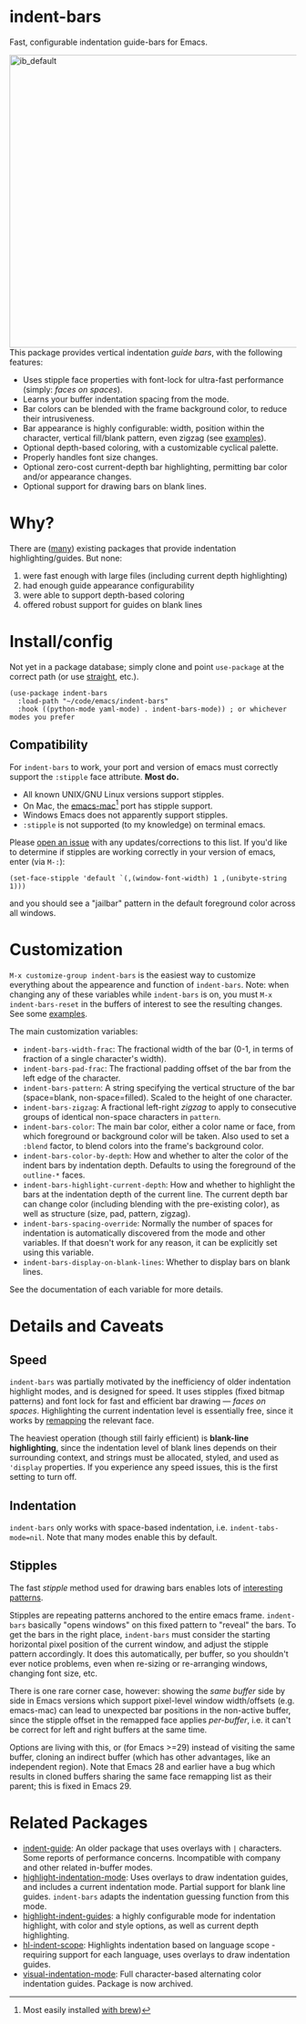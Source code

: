 # indent-bars

Fast, configurable indentation guide-bars for Emacs.

<img align="right" width="514" alt="ib_default" src="https://github.com/jdtsmith/indent-bars/assets/93749/4f652554-bede-4aa6-bdbc-233ec843d782">

This package provides vertical indentation _guide bars_, with the following features:

- Uses stipple face properties with font-lock for ultra-fast performance (simply: *faces on spaces*).
- Learns your buffer indentation spacing from the mode.
- Bar colors can be blended with the frame background color, to reduce their intrusiveness.
- Bar appearance is highly configurable: width, position within the character, vertical fill/blank pattern, even zigzag (see [examples](examples.md)).
- Optional depth-based coloring, with a customizable cyclical palette.
- Properly handles font size changes.
- Optional zero-cost current-depth bar highlighting, permitting bar color and/or appearance changes.
- Optional support for drawing bars on blank lines.

# Why?

There are ([many](#related-packages)) existing packages that provide indentation highlighting/guides.  But none:

1. were fast enough with large files (including current depth highlighting)
2. had enough guide appearance configurability
3. were able to support depth-based coloring
4. offered robust support for guides on blank lines

# Install/config

Not yet in a package database; simply clone and point `use-package` at the correct path (or use [straight](https://github.com/radian-software/straight.el), etc.).

```elisp
(use-package indent-bars
  :load-path "~/code/emacs/indent-bars"
  :hook ((python-mode yaml-mode) . indent-bars-mode)) ; or whichever modes you prefer
```

## Compatibility 

For `indent-bars` to work, your port and version of emacs must correctly support the `:stipple` face attribute.  **Most do.**

- All known UNIX/GNU Linux versions support stipples. 
- On Mac, the [emacs-mac](https://bitbucket.org/mituharu/emacs-mac/src/master/)[^1] port has stipple support. 
- Windows Emacs does not apparently support stipples.
- `:stipple` is not supported (to my knowledge) on terminal emacs.

[^1]: Most easily installed [with brew](https://github.com/railwaycat/homebrew-emacsmacport))

Please [open an issue](../../issues) with any updates/corrections to this list.  If you'd like to determine if stipples are working correctly in your version of emacs, enter (via `M-:`):

```elisp
(set-face-stipple 'default `(,(window-font-width) 1 ,(unibyte-string 1)))
```

and you should see a "jailbar" pattern in the default foreground color across all windows.

# Customization
`M-x customize-group indent-bars` is the easiest way to customize everything about the appearence and function of `indent-bars`.  Note: when changing any of these variables while `indent-bars` is on, you must `M-x indent-bars-reset` in the buffers of interest to see the resulting changes.  See some [examples](examples.md).
	
The main customization variables:
	
- `indent-bars-width-frac`: The fractional width of the bar (0-1, in terms of fraction of a single character's width).
- `indent-bars-pad-frac`: The fractional padding offset of the bar from the left edge of the character. 
- `indent-bars-pattern`: A string specifying the vertical structure of the bar (space=blank, non-space=filled).  Scaled to the height of one character.
- `indent-bars-zigzag`: A fractional left-right *zigzag* to apply to consecutive groups of identical non-space characters in `pattern`.
- `indent-bars-color`: The main bar color, either a color name or face, from which foreground or background color will be taken.  Also used to set a `:blend` factor, to blend colors into the frame's background color.
- `indent-bars-color-by-depth`: How and whether to alter the color of the indent bars by indentation depth.  Defaults to using the foreground of the `outline-*` faces.
- `indent-bars-highlight-current-depth`: How and whether to highlight the bars at the indentation depth of the current line.  The current depth bar can change color (including blending with the pre-existing color), as well as structure (size, pad, pattern, zigzag).
- `indent-bars-spacing-override`:  Normally the number of spaces for indentation is automatically discovered from the mode and other variables.  If that doesn't work for any reason, it can be explicitly set using this variable.
- `indent-bars-display-on-blank-lines`: Whether to display bars on blank lines.

See the documentation of each variable for more details.

# Details and Caveats

## Speed

`indent-bars` was partially motivated by the inefficiency of older indentation highlight modes, and is designed for speed.  It uses stipples (fixed bitmap patterns) and font lock for fast and efficient bar drawing — *faces on spaces*.  Highlighting the current indentation level is essentially free, since it works by [remapping](https://www.gnu.org/software/emacs/manual/html_node/elisp/Face-Remapping.html) the relevant face.

The heaviest operation (though still fairly efficient) is **blank-line highlighting**, since the indentation level of blank lines depends on their surrounding context, and strings must be allocated, styled, and used as `'display` properties.  If you experience any speed issues, this is the first setting to turn off. 

## Indentation

`indent-bars` only works with space-based indentation, i.e. `indent-tabs-mode=nil`.  Note that many modes enable this by default.

## Stipples
The fast *stipple* method used for drawing bars enables lots of [interesting patterns](examples.md).

Stipples are repeating patterns anchored to the entire emacs frame.  `indent-bars` basically "opens windows" on this fixed pattern to "reveal" the bars.  To get the bars in the right place, `indent-bars` must consider the starting horizontal pixel position of the current window, and adjust the stipple pattern accordingly.  It does this automatically, per buffer, so you shouldn't ever notice problems, even when re-sizing or re-arranging windows, changing font size, etc.

There is one rare corner case, however: showing the *same buffer* side by side in Emacs versions which support pixel-level window width/offsets (e.g. emacs-mac) can lead to unexpected bar positions in the non-active buffer, since the stipple offset in the remapped face applies *per-buffer*, i.e. it can't be correct for left and right buffers at the same time.  

Options are living with this, or (for Emacs >=29) instead of visiting the same buffer, cloning an indirect buffer (which has other advantages, like an independent region).  Note that Emacs 28 and earlier have a bug which results in cloned buffers sharing the same face remapping list as their parent; this is fixed in Emacs 29.

# Related Packages
- [indent-guide](https://github.com/zk-phi/indent-guide): An older package that uses overlays with `|` characters.  Some reports of performance concerns.  Incompatible with company and other related in-buffer modes.
- [highlight-indentation-mode](https://github.com/antonj/Highlight-Indentation-for-Emacs): Uses overlays to draw indentation guides, and includes a current indentation mode.  Partial support for blank line guides.  `indent-bars` adapts the indentation guessing function from this mode.
- [highlight-indent-guides](https://github.com/DarthFennec/highlight-indent-guides):  a highly configurable mode for indentation highlight, with color and style options, as well as current depth highlighting.
- [hl-indent-scope](https://codeberg.org/ideasman42/emacs-hl-indent-scope): Highlights indentation based on language scope - requiring support for each language, uses overlays to draw indentation guides.
- [visual-indentation-mode](https://github.com/skeeto/visual-indentation-mode): Full character-based alternating color indentation guides.  Package is now archived.
